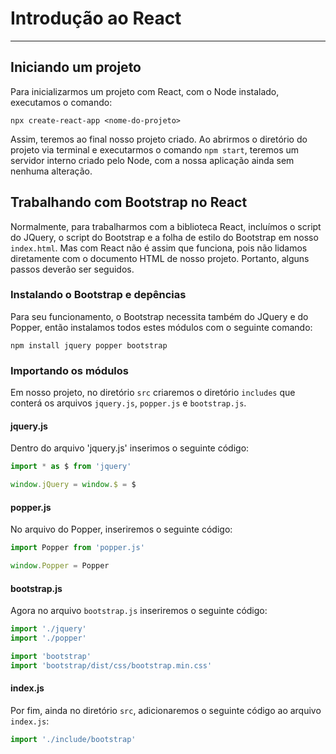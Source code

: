 # Introdução ao React

---

## Iniciando um projeto

Para inicializarmos um projeto com React, com o Node instalado, executamos o comando:

`npx create-react-app <nome-do-projeto>`

Assim, teremos ao final nosso projeto criado. Ao abrirmos o diretório do projeto via terminal e executarmos o comando `npm start`, teremos um servidor interno criado pelo Node, com a nossa aplicação ainda sem nenhuma alteração.

## Trabalhando com Bootstrap no React

Normalmente, para trabalharmos com a biblioteca React, incluímos o script do JQuery, o script do Bootstrap e a folha de estilo do Bootstrap em nosso `index.html`. Mas com React não é assim que funciona, pois não lidamos diretamente com o documento HTML de nosso projeto. Portanto, alguns passos deverão ser seguidos.

### Instalando o Bootstrap e depências

Para seu funcionamento, o Bootstrap necessita também do JQuery e do Popper, então instalamos todos estes módulos com o seguinte comando:

`npm install jquery popper bootstrap`

### Importando os módulos

Em nosso projeto, no diretório `src` criaremos o diretório `includes` que conterá os arquivos `jquery.js`, `popper.js` e `bootstrap.js`.

#### jquery.js

Dentro do arquivo 'jquery.js' inserimos o seguinte código:

~~~javascript
import * as $ from 'jquery'

window.jQuery = window.$ = $
~~~

#### popper.js

No arquivo do Popper, inseriremos o seguinte código:

~~~javascript
import Popper from 'popper.js'

window.Popper = Popper
~~~

#### bootstrap.js

Agora no arquivo `bootstrap.js` inseriremos o seguinte código:

~~~javascript
import './jquery'
import './popper'

import 'bootstrap'
import 'bootstrap/dist/css/bootstrap.min.css'
~~~

#### index.js

Por fim, ainda no diretório `src`, adicionaremos o seguinte código ao arquivo `index.js`:

~~~javascript
import './include/bootstrap'
~~~

